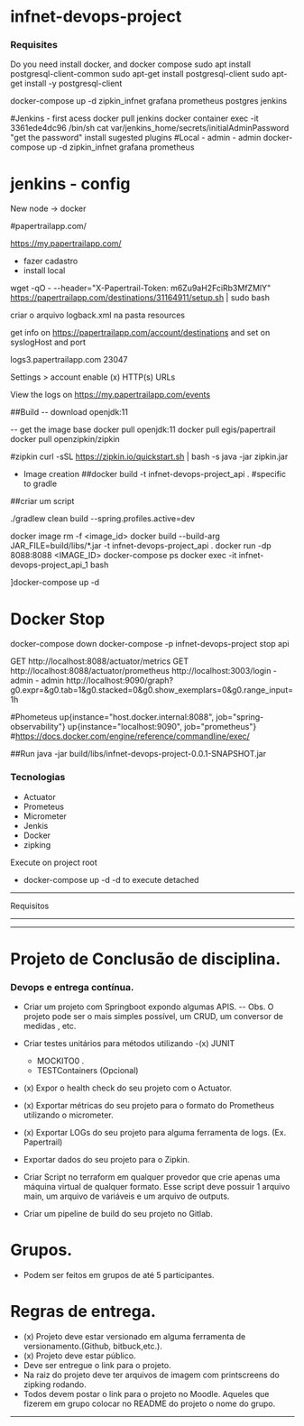 # infnet-devops-project
    
### Requisites
  Do you need install docker, and docker compose
  sudo apt install postgresql-client-common
  sudo apt-get install postgresql-client
  sudo apt-get install -y postgresql-client

docker-compose up -d zipkin_infnet grafana prometheus postgres jenkins


#Jenkins - first acess
docker pull jenkins
docker container exec -it 3361ede4dc96 /bin/sh
cat var/jenkins_home/secrets/initialAdminPassword
"get the password"
install sugested plugins
#Local - admin - admin
docker-compose up -d zipkin_infnet grafana prometheus

# jenkins - config
New node -> docker


#papertrailapp.com/

https://my.papertrailapp.com/

- fazer cadastro
- install local

wget -qO - --header="X-Papertrail-Token: m6Zu9aH2FciRb3MfZMlY" https://papertrailapp.com/destinations/31164911/setup.sh | sudo bash

criar o arquivo logback.xml na pasta resources

get info on https://papertrailapp.com/account/destinations
and set on syslogHost and port

<syslogHost>logs3.papertrailapp.com</syslogHost>
<port>23047</port>

Settings > account 
 enable (x) HTTP(s) URLs

View the logs on https://my.papertrailapp.com/events

##Build
-- download openjdk:11

-- get the image base
docker pull openjdk:11
docker pull egis/papertrail
docker pull openzipkin/zipkin

#zipkin
curl -sSL https://zipkin.io/quickstart.sh | bash -s
java -jar zipkin.jar


- Image creation
##docker build -t infnet-devops-project_api  .
#specific to gradle

##criar um script

./gradlew clean build
--spring.profiles.active=dev

docker image rm -f <image_id>
docker build --build-arg JAR_FILE=build/libs/\*.jar -t infnet-devops-project_api  .
docker run -dp 8088:8088 <IMAGE_ID>
docker-compose ps
docker exec -it infnet-devops-project_api_1 bash

]docker-compose up -d

# Docker Stop
docker-compose down
docker-compose -p infnet-devops-project stop api

GET http://localhost:8088/actuator/metrics
GET http://localhost:8088/actuator/prometheus
http://localhost:3003/login - admin - admin
http://localhost:9090/graph?g0.expr=&g0.tab=1&g0.stacked=0&g0.show_exemplars=0&g0.range_input=1h

#Phometeus
up{instance="host.docker.internal:8088", job="spring-observability"}
up{instance="localhost:9090", job="prometheus"}
#https://docs.docker.com/engine/reference/commandline/exec/

##Run
java -jar build/libs/infnet-devops-project-0.0.1-SNAPSHOT.jar

### Tecnologias

 - Actuator
 - Prometeus
 - Micrometer
 - Jenkis
 - Docker
 - zipking

 Execute on project root

 - docker-compose up -d
 -d to execute detached

****
Requisitos
****
****

# Projeto de Conclusão de disciplina.
### Devops e entrega contínua.

- Criar um projeto com Springboot expondo algumas APIS.
  -- Obs. O projeto pode ser o mais simples possível, um CRUD, um conversor de medidas , etc.

- Criar testes unitários para métodos utilizando
    -(x) JUNIT 
    -  MOCKITO0 .
    - TESTContainers (Opcional)

- (x) Expor o health check do seu projeto com o Actuator.
- (x) Exportar métricas do seu projeto para o formato do Prometheus utilizando o micrometer.
- (x) Exportar LOGs do seu projeto para alguma ferramenta de logs. (Ex. Papertrail)
- Exportar dados do seu projeto para o Zipkin.
- Criar Script no terraform em qualquer provedor que crie apenas uma máquina virtual de qualquer formato. Esse script deve possuir 1 arquivo main, um arquivo de variáveis e um arquivo de outputs.

- Criar um pipeline de build do seu projeto no Gitlab.
# Grupos.
- Podem ser feitos em grupos de até 5 participantes.
# Regras de entrega.

- (x) Projeto deve estar versionado em alguma ferramenta de versionamento.(Github, bitbuck,etc.).
- (x) Projeto deve estar público.
- Deve ser entregue o link para o projeto.
- Na raiz do projeto deve ter arquivos de imagem com printscreens do zipking rodando.
- Todos devem postar o link para o projeto no Moodle. Aqueles que fizerem em grupo colocar no README do projeto o nome do grupo.
****